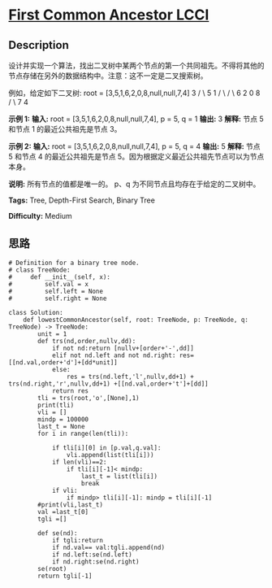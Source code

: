 # [First Common Ancestor LCCI][title]

## Description

设计并实现一个算法，找出二叉树中某两个节点的第一个共同祖先。不得将其他的节点存储在另外的数据结构中。注意：这不一定是二叉搜索树。

例如，给定如下二叉树: root = [3,5,1,6,2,0,8,null,null,7,4]
                3       / \      5   1     / \ / \    6  2 0  8      / \     7   4    

**示例 1:**
            **输入:** root = [3,5,1,6,2,0,8,null,null,7,4], p = 5, q = 1    **输出:** 3    **解释:** 节点 5 和节点 1 的最近公共祖先是节点 3。

**示例 2:**
            **输入:** root = [3,5,1,6,2,0,8,null,null,7,4], p = 5, q = 4    **输出:** 5    **解释:** 节点 5 和节点 4 的最近公共祖先是节点 5。因为根据定义最近公共祖先节点可以为节点本身。

**说明:**
            所有节点的值都是唯一的。    p、q 为不同节点且均存在于给定的二叉树中。


**Tags:** Tree, Depth-First Search, Binary Tree

**Difficulty:** Medium

## 思路

``` python3
# Definition for a binary tree node.
# class TreeNode:
#     def __init__(self, x):
#         self.val = x
#         self.left = None
#         self.right = None

class Solution:
    def lowestCommonAncestor(self, root: TreeNode, p: TreeNode, q: TreeNode) -> TreeNode:
        unit = 1
        def trs(nd,order,nullv,dd):
            if not nd:return [nullv+[order+'-',dd]]
            elif not nd.left and not nd.right: res= [[nd.val,order+'d']+[dd*unit]]
            else:
                res = trs(nd.left,'l',nullv,dd+1) + trs(nd.right,'r',nullv,dd+1) +[[nd.val,order+'t']+[dd]]
            return res        
        tli = trs(root,'o',[None],1) 
        print(tli)
        vli = []
        mindp = 100000
        last_t = None
        for i in range(len(tli)):

            if tli[i][0] in [p.val,q.val]:
                vli.append(list(tli[i]))
            if len(vli)==2:
                if tli[i][-1]< mindp:
                    last_t = list(tli[i])
                    break
            if vli: 
                if mindp> tli[i][-1]: mindp = tli[i][-1]
        #print(vli,last_t)
        val =last_t[0]
        tgli =[]

        def se(nd):
            if tgli:return
            if nd.val== val:tgli.append(nd)
            if nd.left:se(nd.left)
            if nd.right:se(nd.right)
        se(root)        
        return tgli[-1]       
```

[title]: https://leetcode-cn.com/problems/first-common-ancestor-lcci
